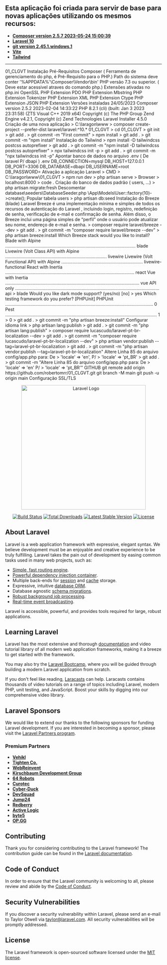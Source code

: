 ## Esta aplicação foi criada para servir de base para novas aplicações utilizando os mesmos recursos:
- **[Composer version 2.5.7 2023-05-24 15:00:39](https://getcomposer.org//)**
- **[Laravel 10](https://laravel.com//)**
- **[git version 2.45.1.windows.1](https://github.com//)**
- **[Vite](https://vitejs.dev//)**
- **[Tailwind](https://tailwindcss.com/docs/installation/)**

<hr>
01_CLGVT
Instalação
    Pré-Requisitos
        Composer ( Ferramenta de gerenciamento do php, é Pré-Requisito para o PHP.)
            Path do sistema deve conter '%APPDATA%'\Composer\Vendor\bin'
        PHP versão 7.3 ou superior. ( Deve estar acessivel atraves do comando php.)
        Extensões ativadas no php.ini
            OpenSSL PHP Extension
            PDO PHP Extension
            Mbstring PHP Extension
            Tokenizer PHP Extension
            XML PHP Extension
            Ctype PHP Extension
            JSON PHP Extension
    Versões instaladas 24/05/2023
        Composer version 2.5.2 2023-02-04 14:33:22
        PHP 8.2.1 (cli) (built: Jan  3 2023 23:31:58) (ZTS Visual C++ 2019 x64)
            Copyright (c) The PHP Group
            Zend Engine v4.2.1, Copyright (c) Zend Technologies
        Laravel Installer 4.5.0
Criação de uma nova aplicação 
    > C:\laragon\www
    > composer create-project --prefer-dist laravel/laravel:^10.* 01_CLGVT
    > cd 01_CLGVT
    > git init
    > git add .
    > git commit -m "First commit" 
    > npm install
    > git add .
    > git commit -m "npm install" 
    Instalação do Tailwind
        > npm install -D tailwindcss postcss autoprefixer
        > git add .
        > git commit -m "npm install -D tailwindcss postcss autoprefixer" 
        > npx tailwindcss init -p
        > git add .
        > git commit -m "npx tailwindcss init -p" 
    Apontar banco de dados no arquivo .env ( De laravel P/ dbapi )
        .env
        DB_CONNECTION=mysql
        DB_HOST=127.0.0.1
        DB_PORT=3306
        DB_DATABASE=dbapi
        DB_USERNAME=root
        DB_PASSWORD=
    Ativação a aplicação Laravel
        > CMD 
        > C:\laragon\www\01_CLGVT
        > npm run dev
        > php artisan serve
        > Browser
        > localhost:8000
    > code .
        Criação do banco de dados padrão ( users, ...)
            > php artisan migrate:fresh
        Descomentar database\seeders\DatabaseSeeder.php
            \App\Models\User::factory(10)->create();
        Popular tabela users
            > php artisan db:seed
Instalação do Breeze (blade)
    Laravel Breeze é uma implementação mínima e simples de todos os recursos de autenticação do Laravel , incluindo login, registro, redefinição de senha, verificação de e-mail e confirmação de senha. 
    Além disso, o Breeze inclui uma página simples de “perfil” onde o usuário pode atualizar seu nome, endereço de e-mail e senha.
    > composer require laravel/breeze --dev
    > git add .
    > git commit -m "composer require laravel/breeze --dev" 
    > php artisan breeze:install
    Which Breeze stack would you like to install?
        Blade with Alpine ........................................................................................................ blade
        Livewire (Volt Class API) with Alpine ................................................................................. livewire
        Livewire (Volt Functional API) with Alpine ................................................................. livewire-functional
        React with Inertia ....................................................................................................... react
        Vue with Inertia ........................................................................................................... vue
        API only ................................................................................................................... api
    > blade
    Would you like dark mode support? (yes/no) [no]
    > yes
    Which testing framework do you prefer? [PHPUnit]
        PHPUnit ...................................................................................................................... 0
        Pest ......................................................................................................................... 1    
    > 0
    > git add .
    > git commit -m "php artisan breeze:install" 
Configurar idioma
    link
    > php artisan lang:publish
    > git add .
    > git commit -m "php artisan lang:publish" 
    > composer require lucascudo/laravel-pt-br-localization --dev
    > git add .
    > git commit -m "composer require lucascudo/laravel-pt-br-localization --dev" 
    > php artisan vendor:publish --tag=laravel-pt-br-localization
    > git add .
    > git commit -m "php artisan vendor:publish --tag=laravel-pt-br-localization" 
    Altere Linha 85 do arquivo config/app.php para:
    De >  'locale' => 'en',
    P/ > 'locale' => 'pt_BR'
    > git add .
    > git commit -m "Altere Linha 85 do arquivo config/app.php para: De >  'locale' => 'en' P/ > 'locale' => 'pt_BR'" 
GITHUB
    git remote add origin https://github.com/robertomrr/01_CLGVT.git
    git branch -M main
    git push -u origin main
Configuração SSL/TLS

<p align="center"><a href="https://laravel.com" target="_blank"><img src="https://raw.githubusercontent.com/laravel/art/master/logo-lockup/5%20SVG/2%20CMYK/1%20Full%20Color/laravel-logolockup-cmyk-red.svg" width="400" alt="Laravel Logo"></a></p>

<p align="center">
<a href="https://github.com/laravel/framework/actions"><img src="https://github.com/laravel/framework/workflows/tests/badge.svg" alt="Build Status"></a>
<a href="https://packagist.org/packages/laravel/framework"><img src="https://img.shields.io/packagist/dt/laravel/framework" alt="Total Downloads"></a>
<a href="https://packagist.org/packages/laravel/framework"><img src="https://img.shields.io/packagist/v/laravel/framework" alt="Latest Stable Version"></a>
<a href="https://packagist.org/packages/laravel/framework"><img src="https://img.shields.io/packagist/l/laravel/framework" alt="License"></a>
</p>

## About Laravel

Laravel is a web application framework with expressive, elegant syntax. We believe development must be an enjoyable and creative experience to be truly fulfilling. Laravel takes the pain out of development by easing common tasks used in many web projects, such as:

- [Simple, fast routing engine](https://laravel.com/docs/routing).
- [Powerful dependency injection container](https://laravel.com/docs/container).
- Multiple back-ends for [session](https://laravel.com/docs/session) and [cache](https://laravel.com/docs/cache) storage.
- Expressive, intuitive [database ORM](https://laravel.com/docs/eloquent).
- Database agnostic [schema migrations](https://laravel.com/docs/migrations).
- [Robust background job processing](https://laravel.com/docs/queues).
- [Real-time event broadcasting](https://laravel.com/docs/broadcasting).

Laravel is accessible, powerful, and provides tools required for large, robust applications.

## Learning Laravel

Laravel has the most extensive and thorough [documentation](https://laravel.com/docs) and video tutorial library of all modern web application frameworks, making it a breeze to get started with the framework.

You may also try the [Laravel Bootcamp](https://bootcamp.laravel.com), where you will be guided through building a modern Laravel application from scratch.

If you don't feel like reading, [Laracasts](https://laracasts.com) can help. Laracasts contains thousands of video tutorials on a range of topics including Laravel, modern PHP, unit testing, and JavaScript. Boost your skills by digging into our comprehensive video library.

## Laravel Sponsors

We would like to extend our thanks to the following sponsors for funding Laravel development. If you are interested in becoming a sponsor, please visit the [Laravel Partners program](https://partners.laravel.com).

### Premium Partners

- **[Vehikl](https://vehikl.com/)**
- **[Tighten Co.](https://tighten.co)**
- **[WebReinvent](https://webreinvent.com/)**
- **[Kirschbaum Development Group](https://kirschbaumdevelopment.com)**
- **[64 Robots](https://64robots.com)**
- **[Curotec](https://www.curotec.com/services/technologies/laravel/)**
- **[Cyber-Duck](https://cyber-duck.co.uk)**
- **[DevSquad](https://devsquad.com/hire-laravel-developers)**
- **[Jump24](https://jump24.co.uk)**
- **[Redberry](https://redberry.international/laravel/)**
- **[Active Logic](https://activelogic.com)**
- **[byte5](https://byte5.de)**
- **[OP.GG](https://op.gg)**

## Contributing

Thank you for considering contributing to the Laravel framework! The contribution guide can be found in the [Laravel documentation](https://laravel.com/docs/contributions).

## Code of Conduct

In order to ensure that the Laravel community is welcoming to all, please review and abide by the [Code of Conduct](https://laravel.com/docs/contributions#code-of-conduct).

## Security Vulnerabilities

If you discover a security vulnerability within Laravel, please send an e-mail to Taylor Otwell via [taylor@laravel.com](mailto:taylor@laravel.com). All security vulnerabilities will be promptly addressed.

## License

The Laravel framework is open-sourced software licensed under the [MIT license](https://opensource.org/licenses/MIT).
